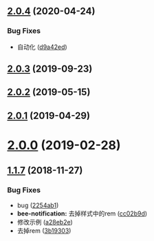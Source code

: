 ## [2.0.4](https://github.com/tinper-bee/bee-notification/compare/v2.0.3...v2.0.4) (2020-04-24)


### Bug Fixes

* 自动化 ([d9a42ed](https://github.com/tinper-bee/bee-notification/commit/d9a42ed032eb9e44a16d292349efd52908911bae))



<a name="2.0.3"></a>
## [2.0.3](https://github.com/tinper-bee/bee-notification/compare/v2.0.2...v2.0.3) (2019-09-23)



<a name="2.0.2"></a>
## [2.0.2](https://github.com/tinper-bee/bee-notification/compare/v2.0.1...v2.0.2) (2019-05-15)



<a name="2.0.1"></a>
## [2.0.1](https://github.com/tinper-bee/bee-notification/compare/v2.0.0...v2.0.1) (2019-04-29)



<a name="2.0.0"></a>
# [2.0.0](https://github.com/tinper-bee/bee-notification/compare/v1.1.7...v2.0.0) (2019-02-28)



<a name="1.1.7"></a>
## [1.1.7](https://github.com/tinper-bee/bee-notification/compare/2254ab1...v1.1.7) (2018-11-27)


### Bug Fixes

* bug ([2254ab1](https://github.com/tinper-bee/bee-notification/commit/2254ab1))
* **bee-notification:** 去掉样式中的rem ([cc02b9d](https://github.com/tinper-bee/bee-notification/commit/cc02b9d))
* 修改示例 ([a28eb2e](https://github.com/tinper-bee/bee-notification/commit/a28eb2e))
* 去掉rem ([3b19303](https://github.com/tinper-bee/bee-notification/commit/3b19303))



